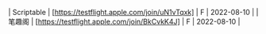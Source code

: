 | Scriptable | [https://testflight.apple.com/join/uN1vTqxk] | F | 2022-08-10 |
| 笔趣阁 | [https://testflight.apple.com/join/BkCvkK4J] | F | 2022-08-10 |
